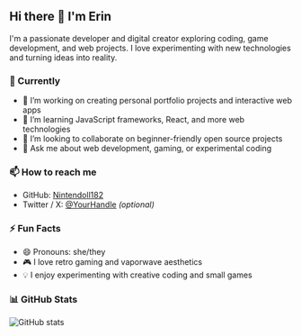 ## Hi there 👋 I'm Erin

<!--
**Nintendoll182/Nintendoll182** is a ✨ _special_ ✨ repository because its `README.md` (this file) appears on your GitHub profile.
-->

I'm a passionate developer and digital creator exploring coding, game development, and web projects. I love experimenting with new technologies and turning ideas into reality.

### 🚀 Currently
- 🔭 I’m working on creating personal portfolio projects and interactive web apps
- 🌱 I’m learning JavaScript frameworks, React, and more web technologies
- 👯 I’m looking to collaborate on beginner-friendly open source projects
- 💬 Ask me about web development, gaming, or experimental coding

### 📫 How to reach me
- GitHub: [Nintendoll182](https://github.com/Nintendoll182)
- Twitter / X: [@YourHandle](https://twitter.com/YourHandle) *(optional)*

### ⚡ Fun Facts
- 😄 Pronouns: she/they
- 🎮 I love retro gaming and vaporwave aesthetics
- 💡 I enjoy experimenting with creative coding and small games

### 📊 GitHub Stats
![GitHub stats](https://github-readme-stats.vercel.app/api?username=Nintendoll182&show_icons=true&theme=radical)


